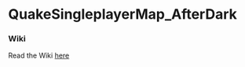# QuakeSingleplayerMap_AfterDark

### Wiki
Read the Wiki [here](https://github.com/TJCampo/QuakeSingleplayerMap_AfterDark/wiki)
